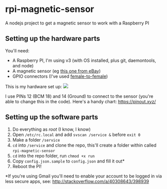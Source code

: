 # rpi-magnetic-sensor
A nodejs project to get a magnetic sensor to work with a Raspberry PI

## Setting up the hardware parts
You'll need:

* A Raspberry PI, I'm using v3 (with OS installed, plus git, daemontools, and node)
* A magnetic sensor (eg [this one from eBay](http://www.ebay.co.uk/itm/White-Door-Window-Contacts-Magnetic-Reed-Switch-Sensor-PK-/331806213523?hash=item4d41310593:g:We4AAOSwr7ZW7Bou))
* GPIO connectors (I've used [female-to-female](http://www.ebay.co.uk/itm/40pcs-Dupont-Cables-FEMALE-TO-FEMALE-Jumper-GPIO-Wire-Ribbon-Breadboard-Arduino-/262202710636?hash=item3d0c7fda6c:g:v~gAAOSwuAVWzUtn))

This is my hardware set up:
![](https://www.dropbox.com/s/ek5rb7t5i4ryoz8/2016-11-13%2013.32.59.jpg?raw=1)

I use PINs 12 (BCM 18) and 14 (Ground) to connect to the sensor (you're able to change this in the code). Here's a handy chart: https://pinout.xyz/

## Setting up the software parts
1. Do everything as *root* (I know, I know)
2. Open `/etc/rc.local` and add `svscan /service &` before `exit 0`
3. Make a folder `/service`
4. `cd` into `/service` and clone the repo, this'll create a folder within called `rpi-magnetic-sensor`
5. `cd` into the repo folder, run `chmod +x run`
6. Copy `config.json.sample` to `config.json` and fill it out*
7. Reboot the PI!

*If you're using Gmail you'll need to enable your account to be logged in via less secure apps, see: http://stackoverflow.com/a/40308643/398939

